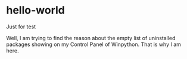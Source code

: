 # hello-world
Just for test

Well, I am trying to find the reason about the empty list of uninstalled packages showing on my Control Panel of Winpython. That is why I am here. 
